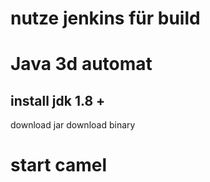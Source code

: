 # nutze jenkins für build 

# Java 3d automat 
## install jdk 1.8 +

download jar 
download binary 

# start camel 
# 

